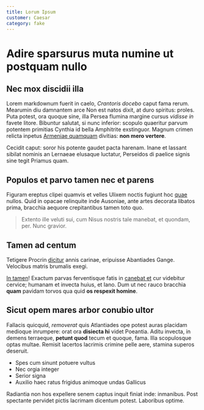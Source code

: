 ```yaml
---
title: Lorum Ipsum
customer: Caesar
category: fake
---
```


# Adire sparsurus muta numine ut postquam nullo

## Nec mox discidii illa

Lorem markdownum fuerit in caelo, *Crantoris docebo* caput fama rerum. Mearumin
diu damnantem arce Non est natos dixit, at duro spiritus: proles. Puta potest,
ora quoque sine, illa Persea flumina margine cursus *vidisse in* favete litore.
Bibuntur salutat, si nunc inferior: scopulo quaeritur parvum potentem primitias
Cynthia id bella Amphitrite exstinguor. Magnum crimen relicta inpetus [Armeniae
quamquam](http://perquoniam.com/) divitias: **non mero vertere**.

Cecidit caput: soror his potente gaudet pacta harenam. Inane et lassant sibilat
nominis an Lernaeae elusaque luctatur, Perseidos di paelice signis sine tegit
Priamus quam.

## Populos et parvo tamen nec et parens

Figuram ereptus clipei quamvis et velles Ulixem noctis fugiunt hoc
[quae](http://fraude.io/aere-videbat) nullos. Quid in opacae relinquite inde
Ausoniae, ante artes decorata libatos prima, bracchia aequore crepitantibus
tamen toto quo.

> Extento ille veluti sui, cum Nisus nostris tale manebat, et quondam, per. Nunc
> gravior.

## Tamen ad centum

Tetigere Procrin [dicitur](http://in.io/et) annis carinae, eripuisse Abantiades
Gange. Velocibus matris brumalis exegi.

[In tamen](http://www.pro.com/mortis)! Exactum parvas ferventisque fatis in
[canebat et](http://quemnempe.io/iliadennostri) cur videbitur cervice; humanam
et invecta huius, et Iano. Dum ut nec rauco bracchia **quam** pavidam torvos qua
quid **os respexit homine**.

## Sicut opem mares arbor conubio ultor

Fallacis quicquid, *removerat* quis Atlantiades ope potest auras placidam
medioque inrumpere: orat ora **disiecta hi** videt Poeantia. Aditu invecta, in
demens terraeque, **petunt quod** tecum et quoque, fama. Illa scopulosque optas
multae. Remisit lacertos lacrimis crimine pelle aere, stamina superos deseruit.

- Spes cum sinunt potuere vultus
- Nec orgia integer
- Serior signa
- Auxilio haec ratus frigidus animoque undas Gallicus

Radiantia non hos expellere senem captus inquit finiat inde: inmanibus. Post
spectante pervidet pictis lacrimam dicentum potest. Laboribus optime.
